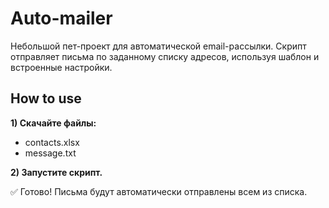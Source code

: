 # Auto-mailer
Небольшой пет-проект для автоматической email-рассылки. Скрипт отправляет письма по заданному списку адресов, используя шаблон и встроенные настройки.

## __How to use__ 
__1) Скачайте файлы:__
- contacts.xlsx
- message.txt

__2) Запустите скрипт.__  

✅ Готово! Письма будут автоматически отправлены всем из списка.
